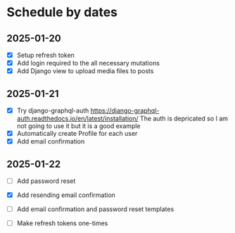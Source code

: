 # Schedule by dates

## 2025-01-20

- [x] Setup refresh token
- [x] Add login required to the all necessary mutations
- [x] Add Django view to upload media files to posts

## 2025-01-21
- [x] Try django-graphql-auth https://django-graphql-auth.readthedocs.io/en/latest/installation/
  The auth is depricated so I am not going to use it but it is a good example
- [x] Automatically create Profile for each user
- [x] Add email confirmation

## 2025-01-22
- [ ] Add password reset
- [x] Add resending email confirmation
- [ ] Add email confirmation and password reset templates
- [ ] Make refresh tokens one-times
  


